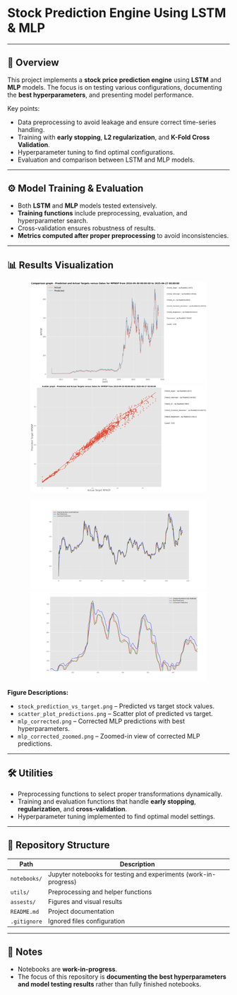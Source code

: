 # Stock Prediction Engine Using LSTM & MLP

---

## 📝 Overview
This project implements a **stock price prediction engine** using **LSTM** and **MLP** models. The focus is on testing various configurations, documenting the **best hyperparameters**, and presenting model performance.  

Key points:  
- Data preprocessing to avoid leakage and ensure correct time-series handling.  
- Training with **early stopping**, **L2 regularization**, and **K-Fold Cross Validation**.  
- Hyperparameter tuning to find optimal configurations.  
- Evaluation and comparison between LSTM and MLP models.  

---

## ⚙️ Model Training & Evaluation
- Both **LSTM** and **MLP** models tested extensively.  
- **Training functions** include preprocessing, evaluation, and hyperparameter search.  
- Cross-validation ensures robustness of results.  
- **Metrics computed after proper preprocessing** to avoid inconsistencies.  

---

## 📊 Results Visualization

<p align="center">
  <img src="assests/stock_prediction_vs_target.png" width="400"/>
  <img src="assests/scatter_plot_predictions.png" width="400"/>
</p>

<p align="center">
  <img src="assests/mlp_corrected.png" width="400"/>
  <img src="assests/mlp_corrected_zoomed.png" width="400"/>
</p>

**Figure Descriptions:**  
- `stock_prediction_vs_target.png` – Predicted vs target stock values.  
- `scatter_plot_predictions.png` – Scatter plot of predicted vs target.  
- `mlp_corrected.png` – Corrected MLP predictions with best hyperparameters.  
- `mlp_corrected_zoomed.png` – Zoomed-in view of corrected MLP predictions.  

---

## 🛠 Utilities
- Preprocessing functions to select proper transformations dynamically.  
- Training and evaluation functions that handle **early stopping**, **regularization**, and **cross-validation**.  
- Hyperparameter tuning implemented to find optimal model settings.  

---

## 📁 Repository Structure

| Path         | Description |
|--------------|-------------|
| `notebooks/` | Jupyter notebooks for testing and experiments (work-in-progress) |
| `utils/`     | Preprocessing and helper functions |
| `assests/`   | Figures and visual results |
| `README.md`  | Project documentation |
| `.gitignore` | Ignored files configuration |

---

## 📄 Notes
- Notebooks are **work-in-progress**.  
- The focus of this repository is **documenting the best hyperparameters and model testing results** rather than fully finished notebooks.  
